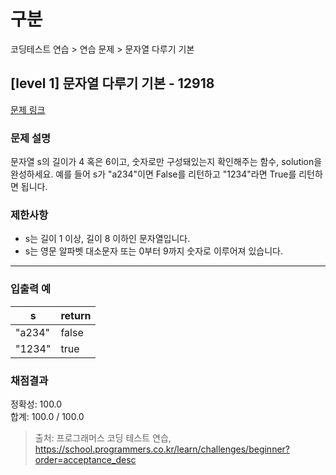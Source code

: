 # 구분

코딩테스트 연습 > 연습 문제 > 문자열 다루기 기본

## [level 1] 문자열 다루기 기본 - 12918

[문제 링크](https://school.programmers.co.kr/learn/courses/30/lessons/12918)

### 문제 설명

<p>
문자열 s의 길이가 4 혹은 6이고, 숫자로만 구성돼있는지 확인해주는 함수, solution을 완성하세요. 예를 들어 s가 "a234"이면 False를 리턴하고 "1234"라면 True를 리턴하면 됩니다.
</p>

### 제한사항

<ul>
  <li>s는 길이 1 이상, 길이 8 이하인 문자열입니다.</li>
  <li>s는 영문 알파벳 대소문자 또는 0부터 9까지 숫자로 이루어져 있습니다.</li>
</ul>

<hr>

### 입출력 예

<table class="table">
  <thead>
    <tr>
      <th>s</th>
      <th>return</th>
    </tr>
  </thead>
  <tbody>
    <tr>
      <td>"a234"</td>
      <td>false</td>
    </tr>
    <tr>
      <td>"1234"</td>
      <td>true</td>
    </tr>
  </tbody>
</table>

### 채점결과

정확성: 100.0<br/>
합계: 100.0 / 100.0

> 출처: 프로그래머스 코딩 테스트 연습, https://school.programmers.co.kr/learn/challenges/beginner?order=acceptance_desc
